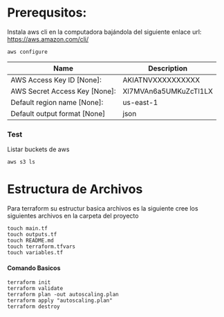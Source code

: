 # Prerequsitos:

Instala aws cli en la computadora bajándola del siguiente enlace
url: https://aws.amazon.com/cli/

```
aws configure
```

| Name                          | Description              |
| ------------------------------- | ------------------- | 
| AWS Access Key ID [None]:     | AKIATNVXXXXXXXXXX | 
| AWS Secret Access Key [None]: | Xl7MVAn6a5UMKuZcTl1LX  |
| Default region name [None]: | us-east-1  |
| Default output format [None]  | json |

### Test

Listar buckets de aws

```
aws s3 ls
```

# Estructura de Archivos

Para terraform su estructur basica archivos es la siguiente
cree los siguientes archivos en la carpeta del proyecto

```
touch main.tf
touch outputs.tf
touch README.md
touch terraform.tfvars
touch variables.tf
```

#### Comando Basicos

```
terraform init
terraform validate
terraform plan -out autoscaling.plan
terraform apply "autoscaling.plan"
terraform destroy
```


